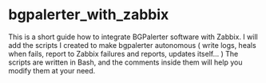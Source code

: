 # bgpalerter_with_zabbix

This is a short guide how to integrate BGPalerter software with Zabbix.
I will add the scripts I created to make bgpalerter autonomous ( write logs, heals when fails, report to Zabbix failures and reports, updates itself... )
The scripts are written in Bash, and the comments inside them will help you modify them at your need.

